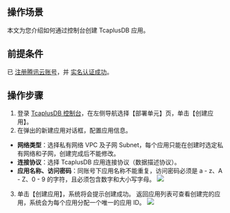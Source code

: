 ## 操作场景
本文为您介绍如何通过控制台创建 TcaplusDB 应用。

##  前提条件
已 [注册腾讯云账号](https://intl.cloud.tencent.com/document/product/378/17985)，并  [实名认证成功](https://intl.cloud.tencent.com/document/product/378/3629)。

## 操作步骤
1. 登录 [TcaplusDB 控制台](https://console.cloud.tencent.com/tcaplusdb/app)，在左侧导航选择【部署单元】页，单击【创建应用】。
2. 在弹出的新建应用对话框，配置应用信息。
 - **网络类型**：选择私有网络 VPC 及子网 Subnet，每个应用只能在创建时选定私有网络和子网，创建完成后不能修改。
 - **连接协议**：选择 TcaplusDB 应用连接协议（数据描述协议）。
 - **应用名称、访问密码**：同账号下应用名称不能重复，访问密码必须是 a - z、A - Z、0 - 9 的字符，且必须包含数字和大小写字母。
![](https://main.qcloudimg.com/raw/0b0bc37bdb4777a0536785eab0d4106b.png)
3. 单击【创建应用】，系统将会提示创建成功。
返回应用列表可查看创建完的应用，系统会为每个应用分配一个唯一的应用 ID。
![](https://main.qcloudimg.com/raw/586db76aec300c8a16676e063b3b6231.png)
